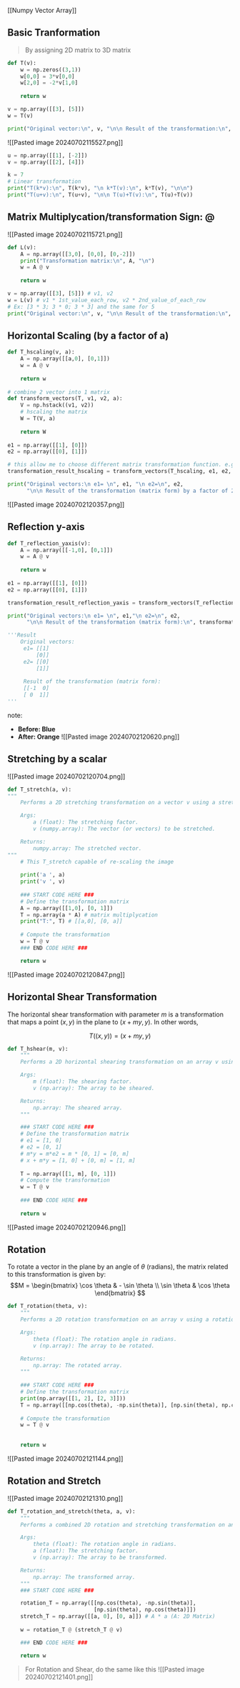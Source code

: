 [[Numpy Vector Array]]

## Basic Tranformation
> By assigning 2D matrix to 3D matrix
```python
def T(v):
    w = np.zeros((3,1))
    w[0,0] = 3*v[0,0]
    w[2,0] = -2*v[1,0]
    
    return w

v = np.array([[3], [5]])
w = T(v)

print("Original vector:\n", v, "\n\n Result of the transformation:\n", w)
```


![[Pasted image 20240702115527.png]]
```python
u = np.array([[1], [-2]])
v = np.array([[2], [4]])

k = 7
# Linear transformation
print("T(k*v):\n", T(k*v), "\n k*T(v):\n", k*T(v), "\n\n")
print("T(u+v):\n", T(u+v), "\n\n T(u)+T(v):\n", T(u)+T(v))
```

## Matrix Multiplycation/transformation Sign: @
![[Pasted image 20240702115721.png]]
```python
def L(v):
    A = np.array([[3,0], [0,0], [0,-2]]) 
    print("Transformation matrix:\n", A, "\n")
    w = A @ v
    
    return w

v = np.array([[3], [5]]) # v1, v2
w = L(v) # v1 * 1st_value_each_row, v2 * 2nd_value_of_each_row 
# Ex: [3 * 3; 3 * 0; 3 * 3] and the same for 5
print("Original vector:\n", v, "\n\n Result of the transformation:\n", w)
```

## Horizontal Scaling (by a factor of a)
```python
def T_hscaling(v, a):
    A = np.array([[a,0], [0,1]])
    w = A @ v
    
    return w
    
# combine 2 vector into 1 matrix  
def transform_vectors(T, v1, v2, a):
    V = np.hstack((v1, v2))
    # hscaling the matrix
    W = T(V, a)
    
    return W
    
e1 = np.array([[1], [0]])
e2 = np.array([[0], [1]])

# this allow me to choose different matrix transformation function. e.g. instead of T_hscaling I can use T_Shear()
transformation_result_hscaling = transform_vectors(T_hscaling, e1, e2, 2)

print("Original vectors:\n e1= \n", e1, "\n e2=\n", e2, 
      "\n\n Result of the transformation (matrix form) by a factor of 2:\n", transformation_result_hscaling)
```
![[Pasted image 20240702120357.png]]


## Reflection y-axis
```python
def T_reflection_yaxis(v):
    A = np.array([[-1,0], [0,1]])
    w = A @ v
    
    return w
    
e1 = np.array([[1], [0]])
e2 = np.array([[0], [1]])

transformation_result_reflection_yaxis = transform_vectors(T_reflection_yaxis, e1, e2)

print("Original vectors:\n e1= \n", e1,"\n e2=\n", e2, 
      "\n\n Result of the transformation (matrix form):\n", transformation_result_reflection_yaxis)

'''Result
	Original vectors:
	 e1= [[1]
		 [0]] 
	 e2= [[0]
		 [1]] 
	
	 Result of the transformation (matrix form):
	 [[-1  0]
	 [ 0  1]]
'''
```
note: 
+ **Before: Blue**
+ **After: Orange**
![[Pasted image 20240702120620.png]]

## Stretching by a scalar
![[Pasted image 20240702120704.png]]
```python
def T_stretch(a, v):
"""
	Performs a 2D stretching transformation on a vector v using a stretching factor a.

	Args:
		a (float): The stretching factor.
		v (numpy.array): The vector (or vectors) to be stretched.

	Returns:
		numpy.array: The stretched vector.
"""
    # This T_stretch capable of re-scaling the image
    
    print('a ', a)
    print('v ', v)
    
    ### START CODE HERE ###
    # Define the transformation matrix
    A = np.array([[1,0], [0, 1]])
    T = np.array(a * A) # matrix multiplycation 
    print("T:", T) # [[a,0], [0, a]]
    
    # Compute the transformation
    w = T @ v
    ### END CODE HERE ###

    return w
```
![[Pasted image 20240702120847.png]]

## Horizontal Shear Transformation
The horizontal shear transformation with parameter $m$ is a transformation that maps a point $(x,y)$ in the plane to $(x + my, y)$. In other words,

$$T((x,y)) = (x+my, y)$$
```python
def T_hshear(m, v):
    """
    Performs a 2D horizontal shearing transformation on an array v using a shearing factor m.

    Args:
        m (float): The shearing factor.
        v (np.array): The array to be sheared.

    Returns:
        np.array: The sheared array.
    """

    ### START CODE HERE ###
    # Define the transformation matrix
    # e1 = [1, 0]
    # e2 = [0, 1]
    # m*y = m*e2 = m * [0, 1] = [0, m]
    # x + m*y = [1, 0] + [0, m] = [1, m]
    
    T = np.array([[1, m], [0, 1]])
    # Compute the transformation
    w = T @ v
    
    ### END CODE HERE ###
    
    return w
```
![[Pasted image 20240702120946.png]]

## Rotation
To rotate a vector in the plane by an angle of $\theta$ (radians), the matrix related to this transformation is given by:
$$M = \begin{bmatrix} \cos \theta & - \sin \theta \\ \sin \theta & \cos \theta \end{bmatrix} $$
```python
def T_rotation(theta, v):
    """
    Performs a 2D rotation transformation on an array v using a rotation angle theta.

    Args:
        theta (float): The rotation angle in radians.
        v (np.array): The array to be rotated.

    Returns:
        np.array: The rotated array.
    """
    
    ### START CODE HERE ###
    # Define the transformation matrix
    print(np.array([[1, 2], [2, 3]]))
    T = np.array([[np.cos(theta), -np.sin(theta)], [np.sin(theta), np.cos(theta)]])
    
    # Compute the transformation
    w = T @ v
    
    
    return w
```
![[Pasted image 20240702121144.png]]

## Rotation and Stretch
![[Pasted image 20240702121310.png]]
```python
def T_rotation_and_stretch(theta, a, v):
    """
    Performs a combined 2D rotation and stretching transformation on an array v using a rotation angle theta and a stretching factor a.

    Args:
        theta (float): The rotation angle in radians.
        a (float): The stretching factor.
        v (np.array): The array to be transformed.

    Returns:
        np.array: The transformed array.
    """
    ### START CODE HERE ###

    rotation_T = np.array([[np.cos(theta), -np.sin(theta)],
                           [np.sin(theta), np.cos(theta)]])
    stretch_T = np.array([[a, 0], [0, a]]) # A * a (A: 2D Matrix)
    
    w = rotation_T @ (stretch_T @ v)

    ### END CODE HERE ###

    return w
```
> For Rotation and Shear, do the same like this
![[Pasted image 20240702121401.png]]

